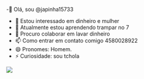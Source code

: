 -👋 Olá, sou @japinha15733
- 👀 Estou interessado em dinheiro e mulher
- 🌱 Atualmente estou aprendendo trampar no 7 
- 💞️ Procuro colaborar em lavar dinheiro
- 📫 Como entrar em contato comigo 4580028922
- 😄 Pronomes: Homem.
- ⚡ Curiosidade: sou tchola

![](https://i.melhoresmemes.com/gifs/maquina-de-contar-dinheiro.gif) 
